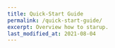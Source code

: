 ```yaml
---
title: Quick-Start Guide
permalink: /quick-start-guide/
excerpt: Overview how to starup.
last_modified_at: 2021-08-04
---
```

